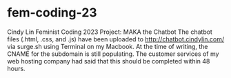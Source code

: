 # fem-coding-23
Cindy Lin Feminist Coding 2023 Project: MAKA the Chatbot
The chatbot files (.html, .css, and .js) have been uploaded to http://chatbot.cindylin.com/ via surge.sh using Terminal on my Macbook.
At the time of writing, the CNAME for the subdomain is still populating. 
The customer services of my web hosting company had said that this should be completed within 48 hours.
